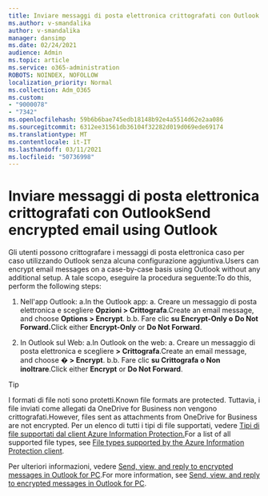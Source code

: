 ```yaml
---
title: Inviare messaggi di posta elettronica crittografati con Outlook
ms.author: v-smandalika
author: v-smandalika
manager: dansimp
ms.date: 02/24/2021
audience: Admin
ms.topic: article
ms.service: o365-administration
ROBOTS: NOINDEX, NOFOLLOW
localization_priority: Normal
ms.collection: Adm_O365
ms.custom:
- "9000078"
- "7342"
ms.openlocfilehash: 59b6b6bae745edb18148b92e4a5514d62e2aa086
ms.sourcegitcommit: 6312ee31561db36104f32282d019d069ede69174
ms.translationtype: MT
ms.contentlocale: it-IT
ms.lasthandoff: 03/11/2021
ms.locfileid: "50736998"
---
```

# <a name="send-encrypted-email-using-outlook"></a><span data-ttu-id="b378b-102">Inviare messaggi di posta elettronica crittografati con Outlook</span><span class="sxs-lookup"><span data-stu-id="b378b-102">Send encrypted email using Outlook</span></span>

<span data-ttu-id="b378b-103">Gli utenti possono crittografare i messaggi di posta elettronica caso per caso utilizzando Outlook senza alcuna configurazione aggiuntiva.</span><span class="sxs-lookup"><span data-stu-id="b378b-103">Users can encrypt email messages on a case-by-case basis using Outlook without any additional setup.</span></span> <span data-ttu-id="b378b-104">A tale scopo, eseguire la procedura seguente:</span><span class="sxs-lookup"><span data-stu-id="b378b-104">To do this, perform the following steps:</span></span>

1. <span data-ttu-id="b378b-105">Nell'app Outlook: a.</span><span class="sxs-lookup"><span data-stu-id="b378b-105">In the Outlook app: a.</span></span> <span data-ttu-id="b378b-106">Creare un messaggio di posta elettronica e scegliere **Opzioni > Crittografa**.</span><span class="sxs-lookup"><span data-stu-id="b378b-106">Create an email message, and choose **Options > Encrypt**.</span></span> 
    <span data-ttu-id="b378b-107">b.</span><span class="sxs-lookup"><span data-stu-id="b378b-107">b.</span></span> <span data-ttu-id="b378b-108">Fare clic **su Encrypt-Only o** **Do Not Forward.**</span><span class="sxs-lookup"><span data-stu-id="b378b-108">Click either **Encrypt-Only** or **Do Not Forward**.</span></span>

2. <span data-ttu-id="b378b-109">In Outlook sul Web: a.</span><span class="sxs-lookup"><span data-stu-id="b378b-109">In Outlook on the web: a.</span></span> <span data-ttu-id="b378b-110">Creare un messaggio di posta elettronica e scegliere **> Crittografa**.</span><span class="sxs-lookup"><span data-stu-id="b378b-110">Create an email message, and choose **� > Encrypt**.</span></span>
    <span data-ttu-id="b378b-111">b.</span><span class="sxs-lookup"><span data-stu-id="b378b-111">b.</span></span> <span data-ttu-id="b378b-112">Fare clic **su Crittografa** **o Non inoltrare**.</span><span class="sxs-lookup"><span data-stu-id="b378b-112">Click either **Encrypt** or **Do Not Forward**.</span></span>

> [!TIP]
> <span data-ttu-id="b378b-113">I formati di file noti sono protetti.</span><span class="sxs-lookup"><span data-stu-id="b378b-113">Known file formats are protected.</span></span> <span data-ttu-id="b378b-114">Tuttavia, i file inviati come allegati da OneDrive for Business non vengono crittografati.</span><span class="sxs-lookup"><span data-stu-id="b378b-114">However, files sent as attachments from OneDrive for Business are not encrypted.</span></span> <span data-ttu-id="b378b-115">Per un elenco di tutti i tipi di file supportati, vedere [Tipi di file supportati dal client Azure Information Protection.](https://docs.microsoft.com/azure/information-protection/rms-client/client-admin-guide-file-types)</span><span class="sxs-lookup"><span data-stu-id="b378b-115">For a list of all supported file types, see [File types supported by the Azure Information Protection client](https://docs.microsoft.com/azure/information-protection/rms-client/client-admin-guide-file-types).</span></span>

<span data-ttu-id="b378b-116">Per ulteriori informazioni, vedere [Send, view, and reply to encrypted messages in Outlook for PC](https://support.microsoft.com/topic/send-view-and-reply-to-encrypted-messages-in-outlook-for-pc-eaa43495-9bbb-4fca-922a-df90dee51980).</span><span class="sxs-lookup"><span data-stu-id="b378b-116">For more information, see [Send, view, and reply to encrypted messages in Outlook for PC](https://support.microsoft.com/topic/send-view-and-reply-to-encrypted-messages-in-outlook-for-pc-eaa43495-9bbb-4fca-922a-df90dee51980).</span></span>



